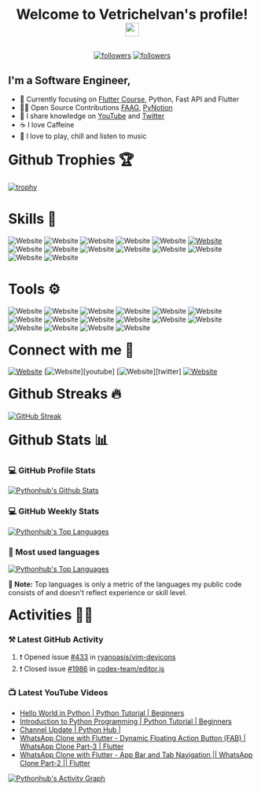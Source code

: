 <h1 align="center">
  Welcome to Vetrichelvan's profile!
  <img src="https://media.giphy.com/media/hvRJCLFzcasrR4ia7z/giphy.gif" width="28">
</h1>

<p align="center" style="margin-top:30px">
  <a href="https://twitter.com/pythonhubdev">
    <img alt="followers" title="Follow me on Twitter" src="https://img.shields.io/twitter/follow/pythonhubdev?color=1DA1F2&labelColor=1DA1F2&label=Follow&logo=twitter&logoColor=white&style=for-the-badge"/></a>
  <a href="https://github.com/pythonhubdev">
    <img alt="followers" title="Follow me on Github" src="https://img.shields.io/github/followers/pythonhubdev?color=181717&labelColor=181717&style=for-the-badge&logo=github&label=Follow"/></a>
</p>

<h2>I'm a Software Engineer, </h2>

- 🎯 Currently focusing on [Flutter Course][youtube], Python, Fast API and Flutter
- 👯‍♂️ Open Source Contributions [FAAG][faag], [PyNotion][pynotion]
- 📅 I share knowledge on [YouTube][youtube] and [Twitter][twitter]
- ☕ I love Caffeine
- 🎉 I love to play, chill and listen to music

<h1 style="margin-top:20px;">Github Trophies 🏆</h1>

[![trophy](https://github-profile-trophy.vercel.app/?username=pythonhubdev&theme=onedark&margin-w=15&margin-h=15&title=Commit,Followers,Issues,Joined2020&row=1&no-frame=true)](https://github.com/pythonhubdev)

<h1>Skills 🚀</h1>

![Website](https://img.shields.io/badge/Python-3776AB?style=for-the-badge&logo=python&logoColor=white)
![Website](https://img.shields.io/badge/Dart-0175C2?style=for-the-badge&logo=dart&logoColor=white)
![Website](https://img.shields.io/badge/Go-000000?style=for-the-badge&logo=go&logoColor=white)
![Website](https://img.shields.io/badge/JavaScript-F7DF1E?style=for-the-badge&logo=javascript&logoColor=white)
![Website](https://img.shields.io/badge/TypeScript-007ACC?style=for-the-badge&logo=typescript&logoColor=white)
[![Website](https://img.shields.io/badge/Flutter-02569B.svg?&style=for-the-badge&logo=Flutter&logoColor=white)][youtube]
![Website](https://img.shields.io/badge/Django-092E20?style=for-the-badge&logo=django&logoColor=white)
![Website](https://img.shields.io/badge/FastAPI-009688?style=for-the-badge&logo=fastapi&logoColor=white)
![Website](https://img.shields.io/badge/Flask-000000?style=for-the-badge&logo=flask&logoColor=white)
![Website](https://img.shields.io/badge/MongoDB-%234ea94b.svg?&style=for-the-badge&logo=mongodb&logoColor=white)
![Website](https://img.shields.io/badge/firebase-FFCA28.svg?style=for-the-badge&logo=firebase&logoColor=white)
![Website](https://img.shields.io/badge/html5%20-%23E34F26.svg?&style=for-the-badge&logo=html5&logoColor=white)
![Website](https://img.shields.io/badge/CSS3-1572B6?style=for-the-badge&logo=css3&logoColor=white)
![Website](https://img.shields.io/badge/Apache%20Airflow%20-%23017CEE.svg?&style=for-the-badge&logo=Apache-Airflow&logoColor=white)

<h1>Tools ⚙</h1>

![Website](https://img.shields.io/badge/Linux-%23FCC624.svg?&style=for-the-badge&logo=linux&logoColor=black)
![Website](https://img.shields.io/badge/Arch_Linux-1793D1?style=for-the-badge&logo=arch-linux&logoColor=white)
![Website](https://img.shields.io/badge/GIT-%23F05032.svg?&style=for-the-badge&logo=git&logoColor=white)
![Website](https://img.shields.io/badge/GITHUB-%23181717.svg?&style=for-the-badge&logo=github&logoColor=white)
![Website](https://img.shields.io/badge/gitlab-%23181717.svg?style=for-the-badge&logo=gitlab&logoColor=white)
![Website](https://img.shields.io/badge/AWS%20EC2-%23232F3E.svg?&style=for-the-badge&logo=amazon-aws&logoColor=white)
![Website](https://img.shields.io/badge/AWS%20Lambda-%23232F3E.svg?&style=for-the-badge&logo=amazon-aws&logoColor=white)
![Website](https://img.shields.io/badge/HEROKU-%23430098.svg?&style=for-the-badge&logo=heroku&logoColor=white)
![Website](https://img.shields.io/badge/PyCharm-000000.svg?&style=for-the-badge&logo=pycharm&logoColor=white)
![Website](https://img.shields.io/badge/VS--CODE-007ACC.svg?&style=for-the-badge&logo=visual-studio-code&logoColor=white)
![Website](https://img.shields.io/badge/AndroidStudio-%233DDC84.svg?&style=for-the-badge&logo=android-studio&logoColor=white)
![Website](https://img.shields.io/badge/Postman-FF6C37?style=for-the-badge&logo=Postman&logoColor=white)
![Website](https://img.shields.io/badge/Insomnia-5849be?style=for-the-badge&logo=Insomnia&logoColor=white)
![Website](https://img.shields.io/badge/Figma-F24E1E?style=for-the-badge&logo=figma&logoColor=white)
![Website](https://img.shields.io/badge/InVision-FF3366?style=for-the-badge&logo=InVision&logoColor=white)
![Website](https://img.shields.io/badge/Kibana-005571?style=for-the-badge&logo=kibana&logoColor=white)

<h1 style="margin-top:20px">Connect with me 📩</h1>

<!-- [![Website](https://img.shields.io/badge/instagram-%23E4405F.svg?&style=for-the-badge&logo=instagram&logoColor=white)][instagram] -->

[![Website](https://img.shields.io/badge/linkedin-%230077B5.svg?&style=for-the-badge&logo=linkedin&logoColor=white)][linkedin]
[![Website](https://img.shields.io/badge/youtube-%23FF0000.svg?&style=for-the-badge&logo=youtube&logoColor=white")][youtube]
[![Website](https://img.shields.io/badge/twitter-%23FFF.svg?&style=for-the-badge&logo=twitter&logoColor=white")][twitter]
[![Website](https://img.shields.io/badge/gmail-%23D14836.svg?&style=for-the-badge&logo=gmail&logoColor=white)](https://mail.google.com/mail/u/1/?view=cm&to=pythonhub.py@gmail.com)

<!-- [![Website](https://img.shields.io/badge/Discord-7289DA?style=for-the-badge&logo=discord&logoColor=white)](https://discord.gg/PmjDrBVhkb) -->

<h1 style="margin-top:20px;">Github Streaks 🔥</h1>

[![GitHub Streak](https://github-readme-streak-stats.herokuapp.com?user=pythonhubdev&theme=dark&hide_border=true)](https://git.io/streak-stats)

<h1 style="margin-top:20px;">Github Stats 📊</h1>

<div style="display:inline;">
<h3>💻 GitHub Profile Stats</h3>
  <a href="https://github.com/anuraghazra/github-readme-stats"><img alt="Pythonhub's Github Stats" src="https://github-readme-stats-pythonhubdev.vercel.app/api?username=pythonhubdev&show_icons=true&hide_border=true&count_private=true&include_all_commits=true&theme=dark"/></a>

<h3>💻 GitHub Weekly Stats</h3>

<a href="https://github.com/anuraghazra/github-readme-stats"><img alt="Pythonhub's Top Languages" src="https://github-readme-stats-pythonhubdev.vercel.app/api/wakatime?username=Vetrichelvan&hide_border=true&theme=dark&langs_count=6"/></a>
</div>

<h3>🚀 Most used languages</h3>
<a href="https://github.com/anuraghazra/github-readme-stats"><img alt="Pythonhub's Top Languages" src="https://github-readme-stats-pythonhubdev.vercel.app/api/top-langs/?username=pythonhubdev&layout=compact&theme=dark&hide_border=true&bg_color=151515&langs_count=8&hide=jupyter%20notebook"/></a>

<b>🚨 Note:</b> Top languages is only a metric of the languages my public code consists of and doesn't reflect experience or skill level.

<h1 style="margin-top:20px;">Activities 🏋🏻</h1>

### ⚒️ Latest GitHub Activity

<!--START_SECTION:activity-->

1. ❗️ Opened issue [#433](https://github.com/ryanoasis/vim-devicons/issues/433) in [ryanoasis/vim-devicons](https://github.com/ryanoasis/vim-devicons)
2. ❗️ Closed issue [#1986](https://github.com/codex-team/editor.js/issues/1986) in [codex-team/editor.js](https://github.com/codex-team/editor.js)
<!--END_SECTION:activity-->


### 📺 Latest YouTube Videos

<!-- YOUTUBE:START -->

- [Hello World in Python | Python Tutorial | Beginners](https://www.youtube.com/watch?v=Y_bMdTC7Va8)
- [Introduction to Python Programming | Python Tutorial | Beginners](https://www.youtube.com/watch?v=ydj5ostMqAU)
- [Channel Update | Python Hub |](https://www.youtube.com/watch?v=4fvaSMhN0vA)
- [WhatsApp Clone with Flutter - Dynamic Floating Action Button &lpar;FAB&rpar; | WhatsApp Clone Part-3 | Flutter](https://www.youtube.com/watch?v=9YCf9khwyGU)
- [WhatsApp Clone with Flutter - App Bar and Tab Navigation || WhatsApp Clone Part-2 || Flutter](https://www.youtube.com/watch?v=HNGsHknLsRY)
  <!-- YOUTUBE:END -->
  <br>

<a href="https://github.com/ashutosh00710/github-readme-activity-graph"><img alt="Pythonhub's Activity Graph" src="https://activity-graph.herokuapp.com/graph?username=pythonhubdev&bg_color=151515&color=5BCDEC&line=5BCDEC&point=FFFFFF&hide_border=true"/></a>

<!-- Links: START -->
[youtube]: https://www.youtube.com/c/pythonhub
[linkedin]: https://www.linkedin.com/in/vetrichelvan
[twitter]: https://twitter.com/pythonhubdev
[faag]: httsp://www.github.com/pythonhubdev/FAAG
[pynotion]: https://github.com/pythonhubdev/PyNotion
<!-- Links: END -->
